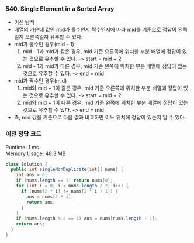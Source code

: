 ### 540. Single Element in a Sorted Array
- 이진 탐색
- 배열의 가운데 값인 mid가 홀수인지 짝수인지에 따라 mid를 기준으로 정답이 왼쪽일지 오른쪽일지 유추할 수 있다.
- mid가 홀수인 경우(mid - 1)
  1. mid - 1과 mid가 같은 경우, mid 기준 오른쪽에 위치한 부분 배열에 정답이 있는 것으로 유추할 수 있다. -> start = mid + 2
  2. mid - 1과 mid가 다른 경우, mid 기준 왼쪽에 위치한 부분 배열에 정답이 있는 것으로 유추할 수 있다. -> end = mid
- mid가 짝수인 경우(mid)
  1. mid와 mid + 1이 같은 경우, mid 기준 오른쪽에 위치한 부분 배열에 정답이 있는 것으로 유추할 수 있다. -> start = mid + 2
  2. mid와 mid + 1이 다른 경우, mid 기준 왼쪽에 위치한 부분 배열에 정답이 있는 것으로 유추할 수 있다. -> end = mid
- 즉, mid 값을 기준으로 다음 값과 비교하면 어느 위치에 정답이 있는지 알 수 있다.
​
### 이전 정답 코드
Runtime: 1 ms 
<br>
Memory Usage: 48.3 MB
```java
class Solution {
  public int singleNonDuplicate(int[] nums) {
    int ans = 0;
    if (nums.length == 1) return nums[0];
    for (int i = 0; i < nums.length / 2; i++) {
      if (nums[2 * i] != nums[2 * i + 1]) {
        ans = nums[2 * i];
        return ans;
      }
    }
    if (nums.length % 2 == 1) ans = nums[nums.length - 1];
    return ans;
  }
}
```
